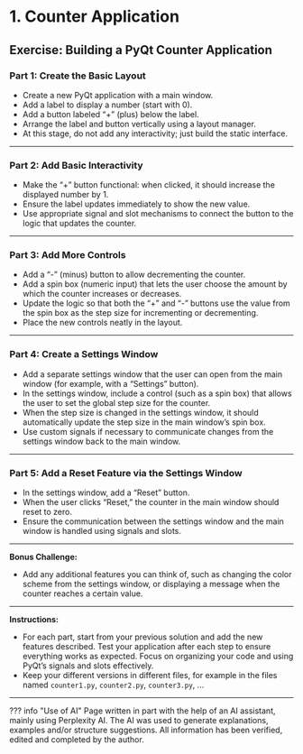 # 1. Counter Application

## **Exercise: Building a PyQt Counter Application**

### **Part 1: Create the Basic Layout**

- Create a new PyQt application with a main window.
- Add a label to display a number (start with 0).
- Add a button labeled “+” (plus) below the label.
- Arrange the label and button vertically using a layout manager.
- At this stage, do not add any interactivity; just build the static interface.

---

### **Part 2: Add Basic Interactivity**

- Make the “+” button functional: when clicked, it should increase the displayed number by 1.
- Ensure the label updates immediately to show the new value.
- Use appropriate signal and slot mechanisms to connect the button to the logic that updates the counter.

---

### **Part 3: Add More Controls**

- Add a “-” (minus) button to allow decrementing the counter.
- Add a spin box (numeric input) that lets the user choose the amount by which the counter increases or decreases.
- Update the logic so that both the “+” and “-” buttons use the value from the spin box as the step size for
  incrementing or decrementing.
- Place the new controls neatly in the layout.

---

### **Part 4: Create a Settings Window**

- Add a separate settings window that the user can open from the main window (for example, with a “Settings” button).
- In the settings window, include a control (such as a spin box) that allows the user to set the global step size for
  the counter.
- When the step size is changed in the settings window, it should automatically update the step size in the main
  window’s spin box.
- Use custom signals if necessary to communicate changes from the settings window back to the main window.

---

### **Part 5: Add a Reset Feature via the Settings Window**

- In the settings window, add a “Reset” button.
- When the user clicks “Reset,” the counter in the main window should reset to zero.
- Ensure the communication between the settings window and the main window is handled using signals and slots.

---

**Bonus Challenge:**

- Add any additional features you can think of, such as changing the color scheme from the settings window, or
  displaying a message when the counter reaches a certain value.

---

**Instructions:**  
 
- For each part, start from your previous solution and add the new features described. Test your application after
each step to ensure everything works as expected. Focus on organizing your code and using PyQt’s signals and slots
effectively.
- Keep your different versions in different files, for example in the files named `counter1.py`, `counter2.py`,
`counter3.py`, ...

---------------

??? info "Use of AI"
    Page written in part with the help of an AI assistant, mainly using Perplexity AI. The AI was used to generate
    explanations, examples and/or structure suggestions. All information has been verified, edited and completed by
    the author.